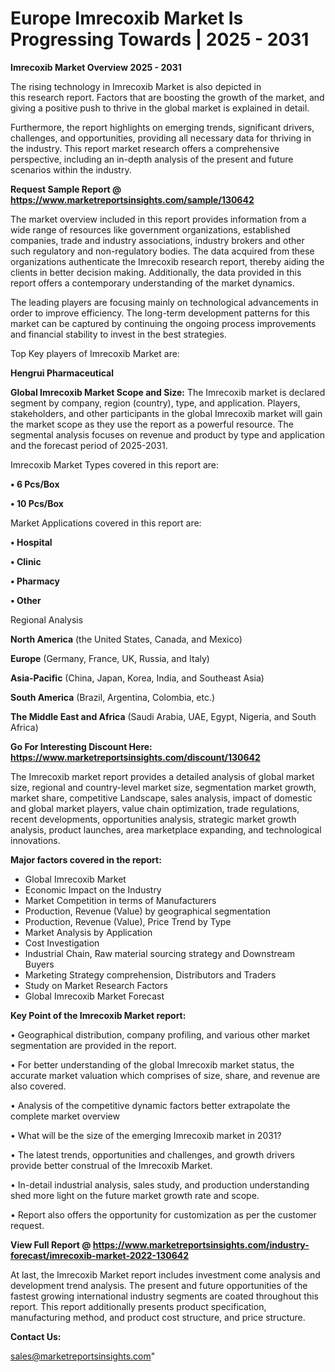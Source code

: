 # Europe Imrecoxib Market Is Progressing Towards | 2025 - 2031

<Strong> Imrecoxib Market Overview 2025 - 2031</strong>

The rising technology in Imrecoxib Market is also depicted in this research report. Factors that are boosting the growth of the market, and giving a positive push to thrive in the global market is explained in detail.

Furthermore, the report highlights on emerging trends, significant drivers, challenges, and opportunities, providing all necessary data for thriving in the industry. This report market research offers a comprehensive perspective, including an in-depth analysis of the present and future scenarios within the industry.

<strong>Request Sample Report @ <a href=https://www.marketreportsinsights.com/sample/130642>https://www.marketreportsinsights.com/sample/130642</a></strong>

The market overview included in this report provides information from a wide range of resources like government organizations, established companies, trade and industry associations, industry brokers and other such regulatory and non-regulatory bodies. The data acquired from these organizations authenticate the Imrecoxib research report, thereby aiding the clients in better decision making. Additionally, the data provided in this report offers a contemporary understanding of the market dynamics.

The leading players are focusing mainly on technological advancements in order to improve efficiency. The long-term development patterns for this market can be captured by continuing the ongoing process improvements and financial stability to invest in the best strategies.

Top Key players of Imrecoxib Market are:

<strong>Hengrui Pharmaceutical</strong>

<strong><b>Global Imrecoxib Market Scope and Size:</b></strong>
The Imrecoxib market is declared segment by company, region (country), type, and application. Players, stakeholders, and other participants in the global Imrecoxib market will gain the market scope as they use the report as a powerful resource. The segmental analysis focuses on revenue and product by type and application and the forecast period of 2025-2031.

Imrecoxib Market Types covered in this report are:

<strong>• 6 Pcs/Box

• 10 Pcs/Box</strong>

Market Applications covered in this report are:

<strong>• Hospital

• Clinic

• Pharmacy

• Other</strong> 

Regional Analysis

<strong>North America</strong> (the United States, Canada, and Mexico)

<strong>Europe</strong> (Germany, France, UK, Russia, and Italy)

<strong>Asia-Pacific</strong> (China, Japan, Korea, India, and Southeast Asia)

<strong>South America</strong> (Brazil, Argentina, Colombia, etc.)

<strong>The Middle East and Africa</strong> (Saudi Arabia, UAE, Egypt, Nigeria, and South Africa)

<strong>Go For Interesting Discount Here: <a href=https://www.marketreportsinsights.com/discount/130642>https://www.marketreportsinsights.com/discount/130642</a></strong>

The Imrecoxib market report provides a detailed analysis of global market size, regional and country-level market size, segmentation market growth, market share, competitive Landscape, sales analysis, impact of domestic and global market players, value chain optimization, trade regulations, recent developments, opportunities analysis, strategic market growth analysis, product launches, area marketplace expanding, and technological innovations.

<strong><b>Major factors covered in the report:</b></strong>
<ul>
  <li>Global Imrecoxib Market </li>
  <li>Economic Impact on the Industry</li>
  <li>Market Competition in terms of Manufacturers</li>
  <li>Production, Revenue (Value) by geographical segmentation</li>
  <li>Production, Revenue (Value), Price Trend by Type</li>
  <li>Market Analysis by Application</li>
  <li>Cost Investigation</li>
  <li>Industrial Chain, Raw material sourcing strategy and Downstream Buyers</li>
  <li>Marketing Strategy comprehension, Distributors and Traders</li>
  <li>Study on Market Research Factors</li>
  <li>Global Imrecoxib Market Forecast</li>
</ul>

<strong><b>Key Point of the Imrecoxib Market report:</b></strong>

• Geographical distribution, company profiling, and various other market segmentation are provided in the report.

• For better understanding of the global Imrecoxib market status, the accurate market valuation which comprises of size, share, and revenue are also covered.

• Analysis of the competitive dynamic factors better extrapolate the complete market overview

• What will be the size of the emerging Imrecoxib market in 2031?

• The latest trends, opportunities and challenges, and growth drivers provide better construal of the Imrecoxib Market.

• In-detail industrial analysis, sales study, and production understanding shed more light on the future market growth rate and scope.

• Report also offers the opportunity for customization as per the customer request.

<strong><b>View Full Report @ <a href=https://www.marketreportsinsights.com/industry-forecast/imrecoxib-market-2022-130642>https://www.marketreportsinsights.com/industry-forecast/imrecoxib-market-2022-130642</a></b></strong>


At last, the Imrecoxib Market report includes investment come analysis and development trend analysis. The present and future opportunities of the fastest growing international industry segments are coated throughout this report. This report additionally presents product specification, manufacturing method, and product cost structure, and price structure.

<strong>Contact Us:</strong>

sales@marketreportsinsights.com"
